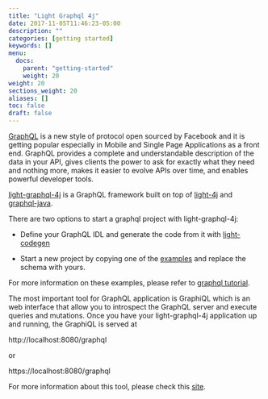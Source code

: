 ```yaml
---
title: "Light Graphql 4j"
date: 2017-11-05T11:46:23-05:00
description: ""
categories: [getting started]
keywords: []
menu:
  docs:
    parent: "getting-started"
    weight: 20
weight: 20
sections_weight: 20
aliases: []
toc: false
draft: false
---
```


[GraphQL][] is a new style of protocol open sourced by Facebook and it is getting popular
especially in Mobile and Single Page Applications as a front end. GraphQL provides a complete 
and understandable description of the data in your API, gives clients the power to ask for 
exactly what they need and nothing more, makes it easier to evolve APIs over time, and 
enables powerful developer tools.

[light-graphql-4j][] is a GraphQL framework built on top of [light-4j] and [graphql-java].

There are two options to start a graphql project with light-graphql-4j:

* Define your GraphQL IDL and generate the code from it with [light-codegen][]

* Start a new project by copying one of the [examples][] and replace the schema with yours.

For more information on these examples, please refer to [graphql tutorial][].

The most important tool for GraphQL application is GraphiQL which is an web interface that
allow you to introspect the GraphQL server and execute queries and mutations. Once you have
your light-graphql-4j application up and running, the GraphiQL is served at

http://localhost:8080/graphql

or 

https://localhost:8080/graphql

For more information about this tool, please check this [site][].

[GraphQL]: http://graphql.org/
[light-graphql-4j]: /style/light-graphql-4j/
[light-4j]:/concern/
[graphql-java]: https://github.com/graphql-java/graphql-java
[light-codegen]: /tool/light-codegen/
[examples]: https://github.com/networknt/light-example-4j/tree/master/graphql
[graphql tutorial]: /tutorial/graphql/
[site]: https://github.com/graphql/graphiql

